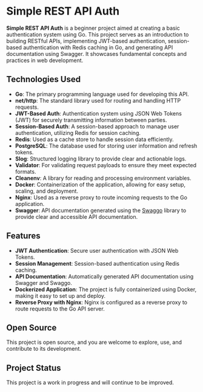 # Simple REST API Auth

**Simple REST API Auth** is a beginner project aimed at creating a basic authentication system using Go. This project serves as an introduction to building RESTful APIs, implementing JWT-based authentication, session-based authentication with Redis caching in Go, and generating API documentation using Swagger. It showcases fundamental concepts and practices in web development.

## Technologies Used
- **Go**: The primary programming language used for developing this API.
- **net/http**: The standard library used for routing and handling HTTP requests.
- **JWT-Based Auth**: Authentication system using JSON Web Tokens (JWT) for securely transmitting information between parties.
- **Session-Based Auth**: A session-based approach to manage user authentication, utilizing Redis for session caching.
- **Redis**: Used as a cache store to handle session data efficiently.
- **PostgreSQL**: The database used for storing user information and refresh tokens.
- **Slog**: Structured logging library to provide clear and actionable logs.
- **Validator**: For validating request payloads to ensure they meet expected formats.
- **Cleanenv**: A library for reading and processing environment variables.
- **Docker**: Containerization of the application, allowing for easy setup, scaling, and deployment.
- **Nginx**: Used as a reverse proxy to route incoming requests to the Go application.
- **Swagger**: API documentation generated using the [Swaggo](https://github.com/swaggo/swag) library to provide clear and accessible API documentation.

## Features
- **JWT Authentication**: Secure user authentication with JSON Web Tokens.
- **Session Management**: Session-based authentication using Redis caching.
- **API Documentation**: Automatically generated API documentation using Swagger and Swaggo.
- **Dockerized Application**: The project is fully containerized using Docker, making it easy to set up and deploy.
- **Reverse Proxy with Nginx**: Nginx is configured as a reverse proxy to route requests to the Go API server.

## Open Source
This project is open source, and you are welcome to explore, use, and contribute to its development.

## Project Status
This project is a work in progress and will continue to be improved.


